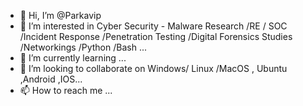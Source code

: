 - 👋 Hi, I’m @Parkavip
- 👀 I’m interested in  Cyber Security - Malware Research /RE / SOC /Incident Response /Penetration Testing /Digital Forensics Studies /Networkings /Python /Bash ...
- 🌱 I’m currently learning ...
- 💞️ I’m looking to collaborate on Windows/ Linux /MacOS , Ubuntu ,Android ,IOS...
- 📫 How to reach me ...

<!---
Parkavip/Parkavip is a ✨ special ✨ repository because its `README.md` (this file) appears on your GitHub profile.
You can click the Preview link to take a look at your changes.
--->
